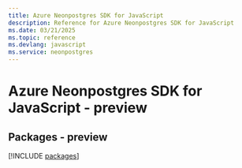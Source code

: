 ```yaml
---
title: Azure Neonpostgres SDK for JavaScript
description: Reference for Azure Neonpostgres SDK for JavaScript
ms.date: 03/21/2025
ms.topic: reference
ms.devlang: javascript
ms.service: neonpostgres
---
```

# Azure Neonpostgres SDK for JavaScript - preview
## Packages - preview
[!INCLUDE [packages](neonpostgres-index.md)]